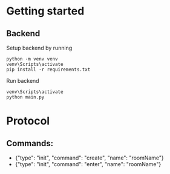 # Getting started

## Backend

Setup backend by running

```
python -m venv venv
venv\Scripts\activate
pip install -r requirements.txt
```

Run backend

```
venv\Scripts\activate
python main.py
```



# Protocol

## Commands:

- {"type": "init", "command":  "create", "name": "roomName"}
- {"type": "init", "command":  "enter", "name": "roomName"}
